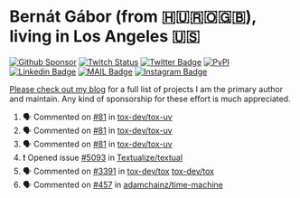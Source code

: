 # Bernát Gábor (from 🇭🇺🇷🇴🇬🇧), living in Los Angeles 🇺🇸

[![Github Sponsor](https://img.shields.io/static/v1?label=Sponsor&message=%E2%9D%A4&logo=GitHub&link=https://github.com/sponsors/gaborbernat&style=flat-square)](https://github.com/sponsors/gaborbernat)
[![Twitch Status](https://img.shields.io/twitch/status/gaborbernat?style=flat-square)](https://www.twitch.tv/gaborbernat)
[![Twitter Badge](https://img.shields.io/badge/-@gjbernat-1ca0f1?style=flat-square&labelColor=1ca0f1&logo=twitter&logoColor=white&link=https://twitter.com/gjbernat)](https://twitter.com/gjbernat)
[![PyPI](https://img.shields.io/badge/-gaborbernat-0073b7?style=flat-square&logo=Python&logoColor=white&link=https://pypi.org/user/gaborbernat/)](https://pypi.org/user/gaborbernat/)
[![Linkedin Badge](https://img.shields.io/badge/-gaborbernat-blue?style=flat-square&logo=Linkedin&logoColor=white&link=https://www.linkedin.com/in/gaborbernat/)](https://www.linkedin.com/in/gaborbernat/)
[![MAIL Badge](https://img.shields.io/badge/-gaborjbernat@gmail.com-c14438?style=flat-square&logo=Gmail&logoColor=white&link=mailto:gaborjbernat@gmail.com)](mailto:gaborjbernat@gmail.com)
[![Instagram Badge](https://img.shields.io/badge/-@gabor__bernat-845EC2?style=flat-square&labelColor=white&logo=Instagram&link=https://instagram.com/gabor_bernat/)](https://instagram.com/gabor_bernat)

[Please check out my blog](https://bernat.tech/about/) for a full list of projects I am the primary author and maintain.
Any kind of sponsorship for these effort is much appreciated.

<!--START_SECTION:activity-->

1. 🗣 Commented on [#81](https://github.com/tox-dev/tox-uv/issues/81#issuecomment-2395120288) in [tox-dev/tox-uv](https://github.com/tox-dev/tox-uv)
2. 🗣 Commented on [#81](https://github.com/tox-dev/tox-uv/issues/81#issuecomment-2395117317) in [tox-dev/tox-uv](https://github.com/tox-dev/tox-uv)
3. 🗣 Commented on [#81](https://github.com/tox-dev/tox-uv/issues/81#issuecomment-2395116542) in [tox-dev/tox-uv](https://github.com/tox-dev/tox-uv)
4. ❗ Opened issue [#5093](https://github.com/Textualize/textual/issues/5093) in [Textualize/textual](https://github.com/Textualize/textual)
5. 🗣 Commented on [#3391](https://github.com/tox-dev/tox/issues/3391#issuecomment-2394042792) in [tox-dev/tox](https://github.com/tox-dev/tox)
   [tox-dev/tox](https://github.com/tox-dev/tox)
5. 🗣 Commented on [#457](https://github.com/adamchainz/time-machine/pull/457#issuecomment-2197730644) in
[adamchainz/time-machine](https://github.com/adamchainz/time-machine)
<!--END_SECTION:activity-->
